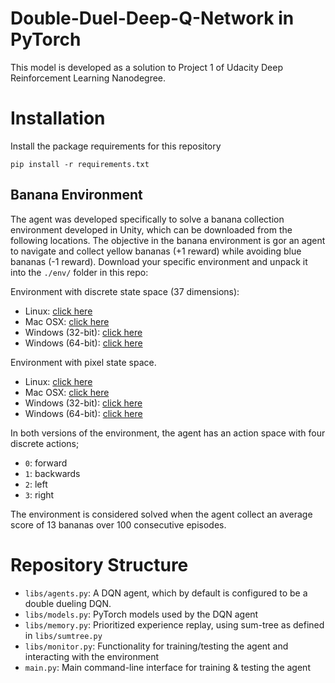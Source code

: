 # Double-Duel-Deep-Q-Network in PyTorch
This model is developed as a solution to Project 1 of Udacity Deep Reinforcement Learning Nanodegree.

# Installation
Install the package requirements for this repository
```
pip install -r requirements.txt
```

## Banana Environment
The agent was developed specifically to solve a banana collection environment developed in Unity, which can be downloaded from the following locations. The objective in the banana environment is gor an agent to navigate and collect yellow bananas (+1 reward) while avoiding blue bananas (-1 reward). Download your specific environment and unpack it into the `./env/` folder in this repo:

Environment with discrete state space (37 dimensions):
* Linux: [click here](https://s3-us-west-1.amazonaws.com/udacity-drlnd/P1/Banana/Banana_Linux.zip)
* Mac OSX: [click here](https://s3-us-west-1.amazonaws.com/udacity-drlnd/P1/Banana/Banana.app.zip)
* Windows (32-bit): [click here](https://s3-us-west-1.amazonaws.com/udacity-drlnd/P1/Banana/Banana_Windows_x86.zip)
* Windows (64-bit): [click here](https://s3-us-west-1.amazonaws.com/udacity-drlnd/P1/Banana/Banana_Windows_x86_64.zip)

Environment with pixel state space.
* Linux: [click here](https://s3-us-west-1.amazonaws.com/udacity-drlnd/P1/Banana/VisualBanana_Linux.zip)
* Mac OSX: [click here](https://s3-us-west-1.amazonaws.com/udacity-drlnd/P1/Banana/VisualBanana.app.zip)
* Windows (32-bit): [click here](https://s3-us-west-1.amazonaws.com/udacity-drlnd/P1/Banana/VisualBanana_Windows_x86.zip)
* Windows (64-bit): [click here](https://s3-us-west-1.amazonaws.com/udacity-drlnd/P1/Banana/VisualBanana_Windows_x86_64.zip)

In both versions of the environment, the agent has an action space with four discrete actions; 
* `0`: forward
* `1`: backwards
* `2`: left
* `3`: right

The environment is considered solved when the agent collect an average score of 13 bananas over 100 consecutive episodes.

# Repository Structure
* `libs/agents.py`: A DQN agent, which by default is configured to be a double dueling DQN.
* `libs/models.py`: PyTorch models used by the DQN agent
* `libs/memory.py`: Prioritized experience replay, using sum-tree as defined in `libs/sumtree.py`
* `libs/monitor.py`: Functionality for training/testing the agent and interacting with the environment
* `main.py`: Main command-line interface for training & testing the agent